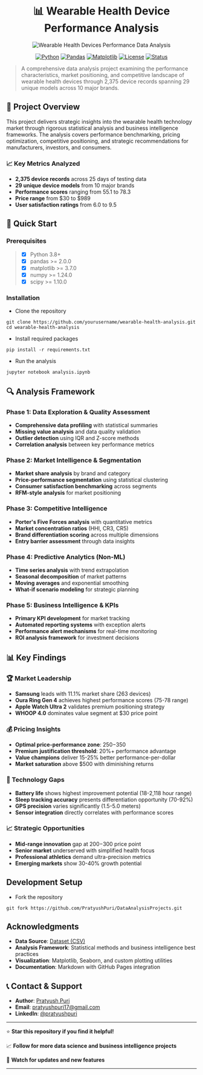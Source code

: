 <div align="center">
  
# 📊 Wearable Health Device Performance Analysis
![Wearable Health Devices Performance Data Analysis](https://i.pinimg.com/736x/e2/6d/d4/e26dd4302bdda6046d7602c4e7222a4c.jpg) <br>

  
[![Python](https://img.shields.io/badge/Python-3.8+-blue.svg)](https://www.python.org/downloads/)
[![Pandas](https://img.shields.io/badge/Pandas-2.0+-green.svg)](https://pandas.pydata.org/)
[![Matplotlib](https://img.shields.io/badge/Matplotlib-3.7+-orange.svg)](https://matplotlib.org/)
[![License](https://img.shields.io/badge/License-MIT-yellow.svg)](LICENSE)
[![Status](https://img.shields.io/badge/Status-Complete-brightgreen.svg)]()

  </div>
  
> A comprehensive data analysis project examining the performance characteristics, market positioning, and competitive landscape of wearable health devices through 2,375 device records spanning 29 unique models across 10 major brands.

## 🎯 Project Overview

This project delivers strategic insights into the wearable health technology market through rigorous statistical analysis and business intelligence frameworks. The analysis covers performance benchmarking, pricing optimization, competitive positioning, and strategic recommendations for manufacturers, investors, and consumers.

### 📈 Key Metrics Analyzed
- **2,375 device records** across 25 days of testing data
- **29 unique device models** from 10 major brands
- **Performance scores** ranging from 55.1 to 78.3
- **Price range** from $30 to $989
- **User satisfaction ratings** from 6.0 to 9.5

## 🚀 Quick Start

### Prerequisites

> - [x] Python 3.8+
> - [x] pandas >= 2.0.0
> - [x] matplotlib >= 3.7.0
> - [x] numpy >= 1.24.0
> - [x] scipy >= 1.10.0


### Installation

- Clone the repository
```git
git clone https://github.com/yourusername/wearable-health-analysis.git
cd wearable-health-analysis
```

- Install required packages
```git
pip install -r requirements.txt
```

- Run the analysis
```git
jupyter notebook analysis.ipynb
```
## 🔍 Analysis Framework

### Phase 1: Data Exploration & Quality Assessment
- **Comprehensive data profiling** with statistical summaries
- **Missing value analysis** and data quality validation
- **Outlier detection** using IQR and Z-score methods
- **Correlation analysis** between key performance metrics

### Phase 2: Market Intelligence & Segmentation
- **Market share analysis** by brand and category
- **Price-performance segmentation** using statistical clustering
- **Consumer satisfaction benchmarking** across segments
- **RFM-style analysis** for market positioning

### Phase 3: Competitive Intelligence
- **Porter's Five Forces analysis** with quantitative metrics
- **Market concentration ratios** (HHI, CR3, CR5)
- **Brand differentiation scoring** across multiple dimensions
- **Entry barrier assessment** through data insights

### Phase 4: Predictive Analytics (Non-ML)
- **Time series analysis** with trend extrapolation
- **Seasonal decomposition** of market patterns
- **Moving averages** and exponential smoothing
- **What-if scenario modeling** for strategic planning

### Phase 5: Business Intelligence & KPIs
- **Primary KPI development** for market tracking
- **Automated reporting systems** with exception alerts
- **Performance alert mechanisms** for real-time monitoring
- **ROI analysis framework** for investment decisions

## 📊 Key Findings

### 🏆 Market Leadership
- **Samsung** leads with 11.1% market share (263 devices)
- **Oura Ring Gen 4** achieves highest performance scores (75-78 range)
- **Apple Watch Ultra 2** validates premium positioning strategy
- **WHOOP 4.0** dominates value segment at $30 price point

### 💰 Pricing Insights
- **Optimal price-performance zone**: $250-$350
- **Premium justification threshold**: 20%+ performance advantage
- **Value champions** deliver 15-25% better performance-per-dollar
- **Market saturation** above $500 with diminishing returns

### 🔋 Technology Gaps
- **Battery life** shows highest improvement potential (18-2,118 hour range)
- **Sleep tracking accuracy** presents differentiation opportunity (70-92%)
- **GPS precision** varies significantly (1.5-5.0 meters)
- **Sensor integration** directly correlates with performance scores

### 📈 Strategic Opportunities
- **Mid-range innovation** gap at $200-$300 price point
- **Senior market** underserved with simplified health focus
- **Professional athletics** demand ultra-precision metrics
- **Emerging markets** show 30-40% growth potential

## Development Setup

- Fork the repository
```
git fork https://github.com/PratyushPuri/DataAnalysisProjects.git
```

##  Acknowledgments

- **Data Source**: [Dataset (CSV)](https://www.kaggle.com/datasets/pratyushpuri/wearable-health-devices-performance-analysis)
- **Analysis Framework**: Statistical methods and business intelligence best practices
- **Visualization**: Matplotlib, Seaborn, and custom plotting utilities
- **Documentation**: Markdown with GitHub Pages integration

## 📞 Contact & Support

- **Author**: [Pratyush Puri](https://www.pratyushpuri.space)
- **Email**: pratyushpuri17@gmail.com
- **LinkedIn**: [@pratyushpuri](https://linkedin.com/in/pratyushpuri)
---

⭐ **Star this repository if you find it helpful!**

📈 **Follow for more data science and business intelligence projects**

🔔 **Watch for updates and new features**

---




